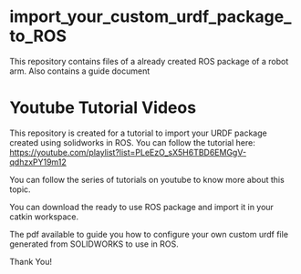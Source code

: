 # import_your_custom_urdf_package_to_ROS
This repository contains files of a already created ROS package of a robot arm. Also contains a guide document

# Youtube Tutorial Videos

This repository is created for a tutorial to import your URDF package created using solidworks in ROS. You can follow the tutorial here: https://youtube.com/playlist?list=PLeEzO_sX5H6TBD6EMGgV-qdhzxPY19m12

You can follow the series of tutorials on youtube to know more about this topic.

You can download the ready to use ROS package and import it in your catkin workspace.

The pdf available to guide you how to configure your own custom urdf file generated from SOLIDWORKS to use in ROS.

Thank You!

